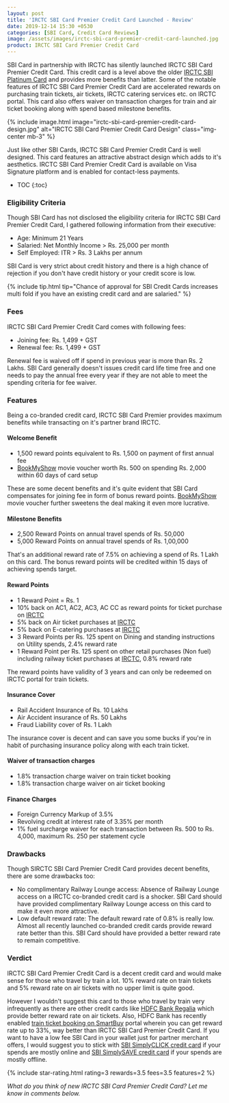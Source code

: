 ```yaml
---
layout: post
title: 'IRCTC SBI Card Premier Credit Card Launched - Review'
date: 2019-12-14 15:30 +0530
categories: [SBI Card, Credit Card Reviews]
image: /assets/images/irctc-sbi-card-premier-credit-card-launched.jpg
product: IRCTC SBI Card Premier Credit Card
---
```


SBI Card in partnership with IRCTC has silently launched IRCTC SBI Card Premier Credit Card. This credit card is a level above the older [IRCTC SBI Platinum Card](/irctc-sbi-platinum-credit-card-review/) and provides more benefits than latter. Some of the notable features of IRCTC SBI Card Premier Credit Card are accelerated rewards on purchasing train tickets, air tickets, IRCTC catering services etc. on IRCTC portal. This card also offers waiver on transaction charges for train and air ticket booking along with spend based milestone benefits.

{% include image.html image="irctc-sbi-card-premier-credit-card-design.jpg" alt="IRCTC SBI Card Premier Credit Card Design" class="img-center mb-3" %}

Just like other SBI Cards, IRCTC SBI Card Premier Credit Card is well designed. This card features an attractive abstract design which adds to it's aesthetics. IRCTC SBI Card Premier Credit Card is available on Visa Signature platform and is enabled for contact-less payments.

<!-- prettier-ignore -->
* TOC
{:toc}

### Eligibility Criteria

Though SBI Card has not disclosed the eligibility criteria for IRCTC SBI Card Premier Credit Card, I gathered following information from their executive:

- Age: Minimum 21 Years
- Salaried: Net Monthly Income > Rs. 25,000 per month
- Self Employed: ITR > Rs. 3 Lakhs per annum

SBI Card is very strict about credit history and there is a high chance of rejection if you don't have credit history or your credit score is low.

{% include tip.html tip="Chance of approval for SBI Credit Cards increases multi fold if you have an existing credit card and are salaried." %}

### Fees

IRCTC SBI Card Premier Credit Card comes with following fees:

- Joining fee: Rs. 1,499 + GST
- Renewal fee: Rs. 1,499 + GST

Renewal fee is waived off if spend in previous year is more than Rs. 2 Lakhs. SBI Card generally doesn't issues credit card life time free and one needs to pay the annual free every year if they are not able to meet the spending criteria for fee waiver.

### Features

Being a co-branded credit card, IRCTC SBI Card Premier provides maximum benefits while transacting on it's partner brand IRCTC.

#### Welcome Benefit

- 1,500 reward points equivalent to Rs. 1,500 on payment of first annual fee
- [BookMyShow](https://l.cardinfo.in/bookmyshow) movie voucher worth Rs. 500 on spending Rs. 2,000 within 60 days of card setup

These are some decent benefits and it's quite evident that SBI Card compensates for joining fee in form of bonus reward points. [BookMyShow](https://l.cardinfo.in/bookmyshow) movie voucher further sweetens the deal making it even more lucrative.

#### Milestone Benefits

- 2,500 Reward Points on annual travel spends of Rs. 50,000
- 5,000 Reward Points on annual travel spends of Rs. 1,00,000

That's an additional reward rate of 7.5% on achieving a spend of Rs. 1 Lakh on this card. The bonus reward points will be credited within 15 days of achieving spends target.

#### Reward Points

- 1 Reward Point = Rs. 1
- 10% back on AC1, AC2, AC3, AC CC as reward points for ticket purchase on [IRCTC](https://www.irctc.co.in/)
- 5% back on Air ticket purchases at [IRCTC](https://www.irctc.co.in/)
- 5% back on E-catering purchases at [IRCTC](https://www.irctc.co.in/)
- 3 Reward Points per Rs. 125 spent on Dining and standing instructions on Utility spends, 2.4% reward rate
- 1 Reward Point per Rs. 125 spent on other retail purchases (Non fuel) including railway ticket purchases at [IRCTC](https://www.irctc.co.in/), 0.8% reward rate

The reward points have validity of 3 years and can only be redeemed on IRCTC portal for train tickets.

#### Insurance Cover

- Rail Accident Insurance of Rs. 10 Lakhs
- Air Accident insurance of Rs. 50 Lakhs
- Fraud Liability cover of Rs. 1 Lakh

The insurance cover is decent and can save you some bucks if you're in habit of purchasing insurance policy along with each train ticket.

#### Waiver of transaction charges

- 1.8% transaction charge waiver on train ticket booking
- 1.8% transaction charge waiver on air ticket booking

#### Finance Charges

- Foreign Currency Markup of 3.5%
- Revolving credit at interest rate of 3.35% per month
- 1% fuel surcharge waiver for each transaction between Rs. 500 to Rs. 4,000, maximum Rs. 250 per statement cycle

### Drawbacks

Though SIRCTC SBI Card Premier Credit Card provides decent benefits, there are some drawbacks too:

- No complimentary Railway Lounge access: Absence of Railway Lounge access on a IRCTC co-branded credit card is a shocker. SBI Card should have provided complimentary Railway Lounge access on this card to make it even more attractive.
- Low default reward rate: The default reward rate of 0.8% is really low. Almost all recently launched co-branded credit cards provide reward rate better than this. SBI Card should have provided a better reward rate to remain competitive.

### Verdict

IRCTC SBI Card Premier Credit Card is a decent credit card and would make sense for those who travel by train a lot. 10% reward rate on train tickets and 5% reward rate on air tickets with no upper limit is quite good.

However I wouldn't suggest this card to those who travel by train very infrequently as there are other credit cards like [HDFC Bank Regalia](/hdfc-bank-regalia-credit-card-review/) which provide better reward rate on air tickets. Also, HDFC Bank has recently enabled [train ticket booking on SmartBuy](/10x-rewards-on-train-tickets-using-hdfc-bank-credit-cards/) portal wherein you can get reward rate up to 33%, way better than IRCTC SBI Card Premier Credit Card. If you want to have a low fee SBI Card in your wallet just for partner merchant offers, I would suggest you to stick with [SBI SimplyCLICK credit card](/sbi-simplyclick-credit-card-review/) if your spends are mostly online and [SBI SimplySAVE credit card](/sbi-simplysave-credit-card-review/) if your spends are mostly offline.

{% include star-rating.html rating=3 rewards=3.5 fees=3.5 features=2 %}

_What do you think of new IRCTC SBI Card Premier Credit Card? Let me know in comments below._
